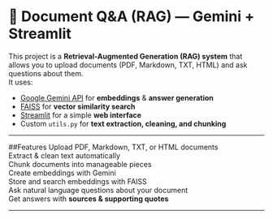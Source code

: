 # 📄 Document Q&A (RAG) — Gemini + Streamlit

This project is a **Retrieval-Augmented Generation (RAG) system** that allows you to upload documents (PDF, Markdown, TXT, HTML) and ask questions about them.  
It uses:

- [Google Gemini API](https://ai.google.dev/) for **embeddings** & **answer generation**
- [FAISS](https://github.com/facebookresearch/faiss) for **vector similarity search**
- [Streamlit](https://streamlit.io/) for a simple **web interface**
- Custom `utils.py` for **text extraction, cleaning, and chunking**

---

##Features
 Upload PDF, Markdown, TXT, or HTML documents  
 Extract & clean text automatically  
 Chunk documents into manageable pieces  
 Create embeddings with Gemini  
 Store and search embeddings with FAISS  
 Ask natural language questions about your document  
 Get answers with **sources & supporting quotes**  

---

